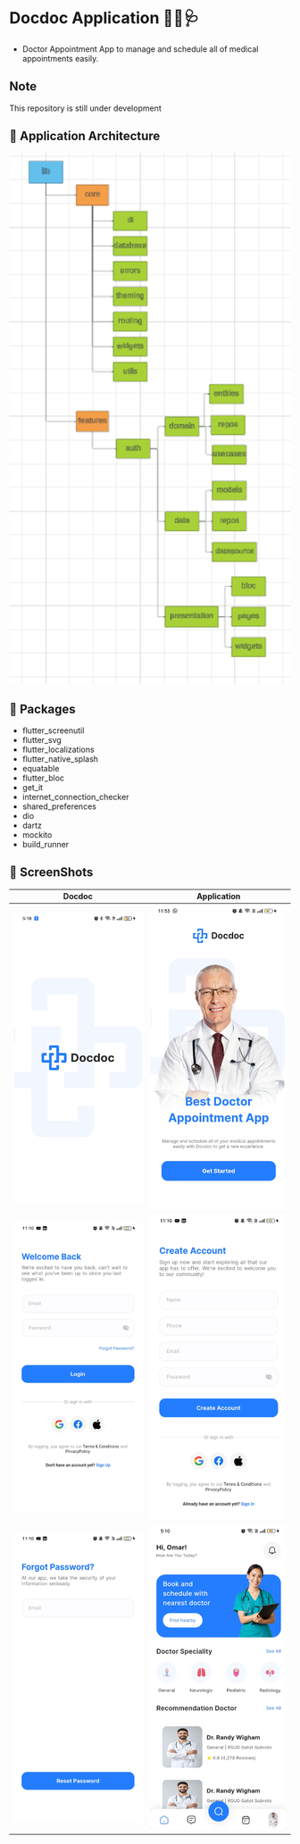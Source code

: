# Docdoc Application 👩‍⚕️🩺
- Doctor Appointment App to manage and schedule all of medical appointments easily.
  
## Note
This repository is still under development

## 🎨 Application Architecture

<img src="screenshots/architecture.PNG" width="600">


## 🔌 Packages
- flutter_screenutil
- flutter_svg
- flutter_localizations
- flutter_native_splash
- equatable
- flutter_bloc
- get_it
- internet_connection_checker
- shared_preferences
- dio
- dartz
- mockito
- build_runner
  

## 📸 ScreenShots
| Docdoc                                      | Application                                |
| -----------------------------------------   | -------------------------------------------|
| <img src="screenshots/10.jpg" width="400">  | <img src="screenshots/1.jpg" width="400">  |
| <img src="screenshots/3.jpg" width="400">   | <img src="screenshots/5.jpg" width="400">  |
| <img src="screenshots/7.jpg" width="400">   | <img src="screenshots/9.jpg" width="400">  |


